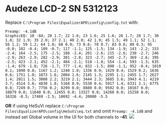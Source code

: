 # Audeze LCD-2 SN 5312123
Replace `C:\Program Files\EqualizerAPO\config\config.txt` with:
```
Preamp: -4.1dB
GraphicEQ: 10 -84; 20 1.7; 22 1.6; 23 1.6; 25 1.6; 26 1.7; 28 1.7; 30 1.8; 32 1.9; 35 2.0; 37 2.1; 40 2.0; 42 1.9; 45 1.5; 49 1.1; 52 1.1; 56 1.2; 59 1.2; 64 1.0; 68 0.9; 73 0.8; 78 0.7; 83 0.6; 89 0.3; 95 -0.0; 102 -0.4; 109 -0.7; 117 -1.1; 125 -1.5; 134 -1.9; 143 -2.2; 153 -2.4; 164 -2.5; 175 -2.5; 188 -2.4; 201 -2.6; 215 -2.6; 230 -2.7; 246 -2.9; 263 -2.9; 282 -2.9; 301 -2.8; 323 -2.7; 345 -2.7; 369 -2.6; 395 -2.5; 423 -2.1; 452 -2.1; 484 -2.1; 518 -1.8; 554 -1.4; 593 -1.3; 635 -1.4; 679 -1.8; 726 -1.7; 777 -1.4; 832 -1.5; 890 -1.1; 952 -0.4; 1019 0.1; 1090 0.8; 1167 1.2; 1248 1.0; 1336 0.9; 1429 0.4; 1529 0.2; 1636 0.6; 1751 1.0; 1873 1.6; 2004 1.6; 2145 1.3; 2295 1.1; 2455 1.7; 2627 1.4; 2811 1.5; 3008 2.2; 3219 2.1; 3444 2.3; 3685 3.6; 3943 4.1; 4219 3.7; 4514 3.6; 4830 1.8; 5168 0.9; 5530 0.4; 5917 1.4; 6331 2.1; 6775 0.8; 7249 0.7; 7756 0.2; 8299 0.0; 8880 0.0; 9502 0.0; 10167 0.0; 10879 0.0; 11640 0.0; 12455 0.0; 13327 0.0; 14260 0.0; 15258 0.0; 16326 -0.5; 17469 -2.5; 18692 -4.4; 20000 -5.5
```
**OR** if using HeSuVi replace `C:\Program Files\EqualizerAPO\config\HeSuVi\eq.txt` and omit `Preamp: -4.1dB` and instead set Global volume in the UI for both channels to **-41**.
![](https://raw.githubusercontent.com/jaakkopasanen/AutoEq/master/results/SBAF-Serious/innerfidelity/onear/Audeze%20LCD-2%20SN%205312123/Audeze%20LCD-2%20SN%205312123.png)